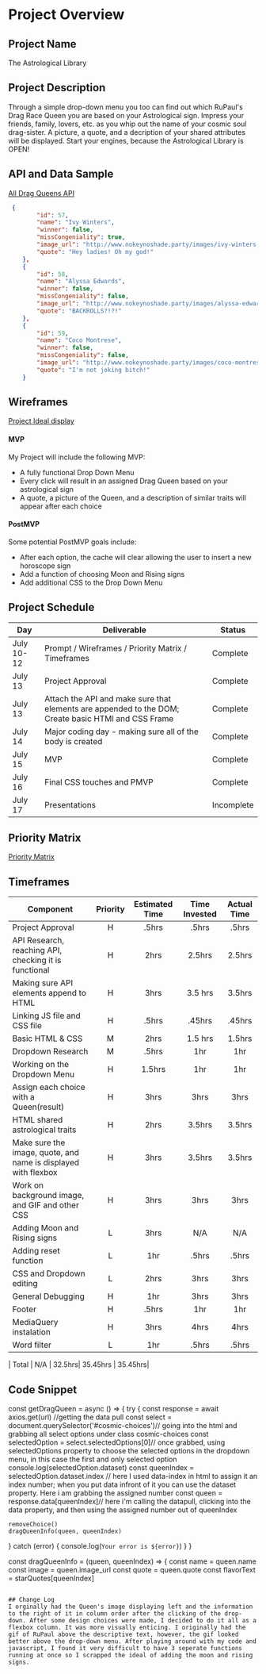 # Project Overview

## Project Name

The Astrological Library

## Project Description

Through a simple drop-down menu you too can find out which RuPaul's Drag Race Queen you are based on your Astrological sign. Impress your friends, family, lovers, etc. as you whip out the name of your cosmic soul drag-sister. A picture, a quote, and a decription of your shared attributes will be displayed. Start your engines, because the Astrological Library is OPEN!  

## API and Data Sample
[All Drag Queens API](http://www.nokeynoshade.party/api/queens/all)

```json
 {
        "id": 57,
        "name": "Ivy Winters",
        "winner": false,
        "missCongeniality": true,
        "image_url": "http://www.nokeynoshade.party/images/ivy-winters.jpg",
        "quote": "Hey ladies! Oh my god!"
    },
    {
        "id": 58,
        "name": "Alyssa Edwards",
        "winner": false,
        "missCongeniality": false,
        "image_url": "http://www.nokeynoshade.party/images/alyssa-edwards.jpg",
        "quote": "BACKROLLS?!?!"
    },
    {
        "id": 59,
        "name": "Coco Montrese",
        "winner": false,
        "missCongeniality": false,
        "image_url": "http://www.nokeynoshade.party/images/coco-montrese.jpg",
        "quote": "I'm not joking bitch!"
    }
```

## Wireframes

[Project Ideal display](https://i.imgur.com/a3wSB7V.png)

 #### MVP 
My Project will include the following MVP:

- A fully functional Drop Down Menu
- Every click will result in an assigned Drag Queen based on your astrological sign
- A quote, a picture of the Queen, and a description of similar traits will appear after each choice


#### PostMVP  
Some potential PostMVP goals include:
- After each option, the cache will clear allowing the user to insert a new horoscope sign
- Add a function of choosing Moon and Rising signs
- Add additional CSS to the Drop Down Menu 

## Project Schedule

|  Day | Deliverable | Status
|---|---| ---|
|July 10-12| Prompt / Wireframes / Priority Matrix / Timeframes | Complete
|July 13| Project Approval | Complete
|July 13| Attach the API and make sure that elements are appended to the DOM; Create basic HTMl and CSS Frame | Complete
|July 14| Major coding day - making sure all of the body is created | Complete
|July 15| MVP | Complete
|July 16| Final CSS touches and PMVP | Complete
|July 17| Presentations | Incomplete

## Priority Matrix

[Priority Matrix](https://i.imgur.com/jOHrYoP.jpg)

## Timeframes

| Component | Priority | Estimated Time | Time Invested | Actual Time |
| --- | :---: |  :---: | :---: | :---: |
| Project Approval | H | .5hrs | .5hrs | .5hrs |
| API Research, reaching API, checking it is functional | H | 2hrs | 2.5hrs | 2.5hrs |
| Making sure API elements append to HTML | H | 3hrs | 3.5 hrs | 3.5hrs |
| Linking JS file and CSS file | H | .5hrs | .45hrs | .45hrs |
| Basic HTML & CSS | M | 2hrs | 1.5 hrs | 1.5hrs |
| Dropdown Research | M | .5hrs | 1hr | 1hr |
| Working on the Dropdown Menu | H | 1.5hrs | 1hr | 1hr |
| Assign each choice with a Queen(result) | H | 3hrs | 3hrs | 3hrs |
| HTML shared astrological traits | H | 2hrs | 3.5hrs | 3.5hrs |
| Make sure the image, quote, and name is displayed with flexbox | H | 3hrs | 3.5hrs | 3.5hrs |
| Work on background image, and GIF and other CSS | H | 3hrs | 3hrs | 3hrs |
| Adding Moon and Rising signs | L | 3hrs| N/A | N/A |
| Adding reset function | L | 1hr| .5hrs | .5hrs |
| CSS and Dropdown editing | L | 2hrs| 3hrs | 3hrs |
| General Debugging | H | 1hr | 3hrs | 3hrs |
| Footer | H | .5hrs | 1hr | 1hr |
| MediaQuery instalation | H | 3hrs | 4hrs | 4hrs |
| Word filter | L | 1hr | .5hrs | .5hrs |

| Total | N/A | 32.5hrs| 35.45hrs | 35.45hrs|

## Code Snippet


const getDragQueen = async () => {
  try {
    const response = await axios.get(url) //getting the data pull
    const select = document.querySelector('#cosmic-choices')// going into the html and grabbing all select options under class cosmic-choices
    const selectedOption = select.selectedOptions[0]// once grabbed, using selectedOptions property to choose the selected options in the dropdown menu, in this case the first and only selected option
    console.log(selectedOption.dataset)
    const queenIndex = selectedOption.dataset.index // here I used data-index in html to assign it an index number; when you put data infront of it you can use the dataset property. Here i am grabbing the assigned number
    const queen = response.data[queenIndex]// here i'm calling the datapull, clicking into the data property, and then using the assigned number out of queenIndex

    removeChoice()
    dragQueenInfo(queen, queenIndex)

  }
  catch (error) {
    console.log(`Your error is ${error}`)
  }
}

const dragQueenInfo = (queen, queenIndex) => {
  const name = queen.name
  const image = queen.image_url
  const quote = queen.quote
  const flavorText = starQuotes[queenIndex]
```

## Change Log
I orginally had the Queen's image displaying left and the information to the right of it in column order after the clicking of the drop-down. After some design choices were made, I decided to do it all as a flexbox column. It was more visually enticing. I originally had the gif of RuPaul above the descriptive text, however, the gif looked better above the drop-down menu. After playing around with my code and javascript, I found it very difficult to have 3 seperate functions running at once so I scrapped the ideal of adding the moon and rising signs.
